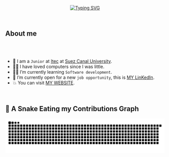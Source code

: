 <p align="center">
  <a href="https://git.io/typing-svg"><img src="https://readme-typing-svg.demolab.com?font=Fira+Code&pause=1000&color=F71DE7&center=FALSO&vCenter=FALSO&repeat=verdadero&random=FALSO&width=435&lines=Welcome+to+Milena's+GitHub" alt="Typing SVG" /></a>
</p>

<br>

## About me

<br><br>

- :school: I am a `Junior` at [Itec](https://www.itecriocuarto.org.ar/nuestras-carreras/softwarehttps://www.itecriocuarto.org.ar/nuestras-carreras/software) at [Suez Canal University](http://suez.edu.eg/ar/).
- :technologist: I have loved computers since I was little.
- :student: I’m currently learning `Software development`.
- :thinking: I’m currently open for a new `job opportunity`, this is [MY LinKedIn](https://www.linkedin.com/in/milena-sivit/?locale=en_US).
- :boom: You can visit [MY WEBSITE](https://cvmilenasivit.netlify.app/).
<br>

## 🐍 A Snake Eating my Contributions Graph
	
<p align = "center">
	<img src = "https://github.com/7oSkaaa/7oSkaaa/blob/output/github-contribution-grid-snake.svg?" alt = "Snake Game"/>
</p>
